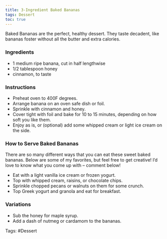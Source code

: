 ```yaml
---
title: 3-Ingredient Baked Bananas
tags: Dessert
toc: true
---
```

Baked Bananas are the perfect, healthy dessert. They taste decadent, like bananas foster without all the butter and extra calories.

### Ingredients
*   1 medium ripe banana, cut in half lengthwise
*   1/2 tablespoon honey
*   cinnamon, to taste
 ### Instructions
*   Preheat oven to 400F degrees.    
*   Arrange banana on an oven safe dish or foil.    
*   Sprinkle with cinnamon and honey.    
*   Cover tight with foil and bake for 10 to 15 minutes, depending on how soft you like them.    
*   Enjoy as is, or (optional) add some whipped cream or light ice cream on the side.

### How to Serve Baked Bananas
There are so many different ways that you can eat these sweet baked bananas. Below are some of my favorites, but feel free to get creative! I’d love to know what you come up with – comment below!

*   Eat with a light vanilla ice cream or frozen yogurt.
*   Top with whipped cream, raisins, or chocolate chips.
*   Sprinkle chopped pecans or walnuts on them for some crunch.
*   Top Greek yogurt and granola and eat for breakfast.

### Variations
*   Sub the honey for maple syrup.
*   Add a dash of nutmeg or cardamom to the bananas.

Tags: #Dessert 